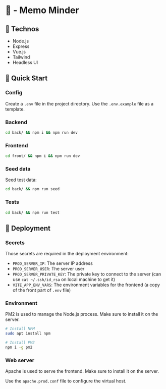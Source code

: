 # 💌 - Memo Minder

## 📖 Technos

- Node.js
- Express
- Vue.js
- Tailwind
- Headless UI

## 🚀 Quick Start

### Config

Create a `.env` file in the project directory. Use the `.env.example` file as a template.

### Backend

```bash
cd back/ && npm i && npm run dev
```

### Frontend

```bash
cd front/ && npm i && npm run dev
```

### Seed data

Seed test data:
```bash
cd back/ && npm run seed
```

### Tests
```bash
cd back/ && npm run test
```

## 🚢 Deployment

### Secrets

Those secrets are required in the deployment environment:
- `PROD_SERVER_IP`: The server IP address
- `PROD_SERVER_USER`: The server user
- `PROD_SERVER_PRIVATE_KEY`: The private key to connect to the server (can use `cat ~/.ssh/id_rsa` on local machine to get it)
- `VITE_APP_ENV_VARS`: The environment variables for the frontend (a copy of the front part of `.env` file)

### Environment

PM2 is used to manage the Node.js process. Make sure to install it on the server.

```bash
# Install NPM
sudo apt install npm

# Install PM2
npm i -g pm2
```
### Web server

Apache is used to serve the frontend. Make sure to install it on the server.

Use the `apache.prod.conf` file to configure the virtual host.

